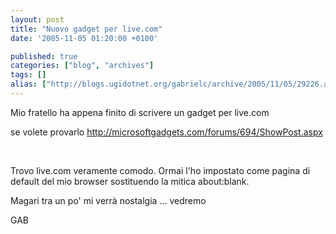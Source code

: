 ```yaml
---
layout: post
title: "Nuovo gadget per live.com"
date: '2005-11-05 01:20:00 +0100'

published: true
categories: ["blog", "archives"]
tags: []
alias: ["http://blogs.ugidotnet.org/gabrielc/archive/2005/11/05/29226.aspx"]
---
```


<!-- more -->

<P>Mio fratello ha appena finito di scrivere un gadget per live.com</P>
<P>se volete provarlo <A href="http://microsoftgadgets.com/forums/694/ShowPost.aspx">http://microsoftgadgets.com/forums/694/ShowPost.aspx</A></P>
<P>&nbsp;</P>
<P>Trovo live.com veramente comodo. Ormai l'ho impostato come pagina di default del mio browser sostituendo la mitica about:blank.</P>
<P>Magari tra un po' mi verr&#224; nostalgia ... vedremo</P>
<P>GAB</P>
